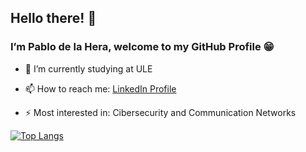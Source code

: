 ## Hello there! 👋 
### I’m Pablo de la Hera, welcome to my GitHub Profile 😁


- 🌱 I’m currently studying at ULE

- 📫 How to reach me:
  <a href="https://es.linkedin.com/in/pablo-de-la-hera-martinez-88a3b819a">LinkedIn Profile</a>

- ⚡ Most interested in:
  Cibersecurity and Communication Networks

[![Top Langs](https://github-readme-stats.vercel.app/api/top-langs/?username=pdelam01&layout=compact)](https://github.com/pdelam01/github-readme-stats)
